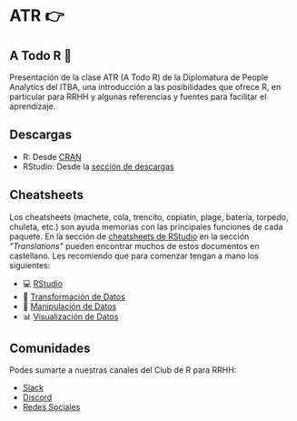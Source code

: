 # ATR 👉
## A Todo R 🎹

Presentación de la clase ATR (A Todo R) de la Diplomatura de People Analytics del ITBA, una introducción a las posibilidades que ofrece R, en particular para RRHH y algunas referencias y fuentes para facilitar el aprendizaje.

## Descargas

* R: Desde [CRAN](https://cran.r-project.org/)
* RStudio: Desde la [sección de descargas](https://www.rstudio.com/products/rstudio/download/)

## Cheatsheets

Los cheatsheets (machete, cola, trencito, copiatín, plage, batería, torpedo, chuleta, etc.) son ayuda memorias con las principales funciones de cada paquete. En la sección de [cheatsheets de RStudio](https://www.rstudio.com/resources/cheatsheets/) en la sección *"Translations"* pueden encontrar muchos de estos documentos en castellano. Les recomiendo que para comenzar tengan a mano los siguientes:

* 💻 [RStudio](https://github.com/rstudio/cheatsheets/raw/master/translations/spanish/rstudio-ide_Spanish_Translation_Monica_Alonso.pdf)
* 🔧 [Transformación de Datos](https://github.com/rstudio/cheatsheets/raw/master/translations/spanish/data-transformation_Spanish.pdf)
* 🤹 [Manipulación de Datos](https://github.com/rstudio/cheatsheets/raw/master/translations/spanish/data-wrangling-cheatsheet_Spanish.pdf)
* 📊 [Visualización de Datos](https://github.com/rstudio/cheatsheets/raw/master/translations/spanish/ggplot2.pdf)

## Comunidades

Podes sumarte a nuestras canales del Club de R para RRHH:
* [Slack](https://join.slack.com/t/r4hr/shared_invite/zt-ocriyx5e-nqXuwWeDyOKm2ICUJjhu6g)
* [Discord](https://discord.gg/KvreTTJz)
* [Redes Sociales](https://linktr.ee/r4hrclub)
